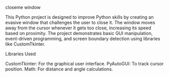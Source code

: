 closeme window

This Python project is designed to improve Python skills by creating an evasive window that challenges the user to close it. The window moves away from the cursor whenever it gets too close, increasing its speed based on proximity. The project demonstrates basic GUI manipulation, event-driven programming, and screen boundary detection using libraries like CustomTkinter.


Libraries Used

CustomTkinter: For the graphical user interface.
PyAutoGUI: To track cursor position.
Math: For distance and angle calculations.
